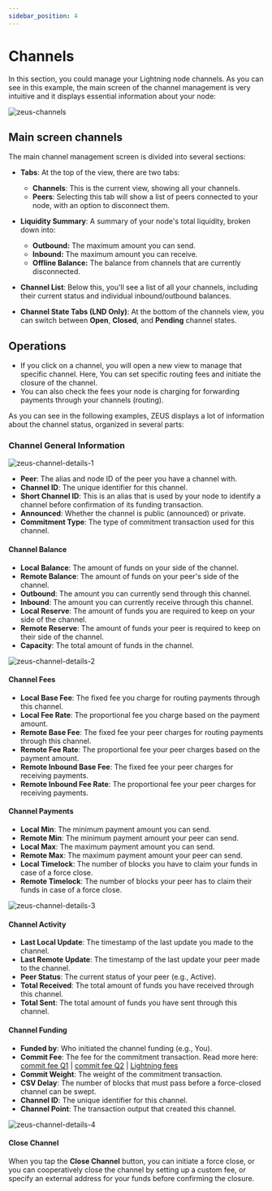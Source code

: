 ```yaml
---
sidebar_position: 4
---
```


# Channels

In this section, you could manage your Lightning node channels. As you can see in this example, the main screen of the channel management is very intuitive and it displays essential information about your node:

![zeus-channels](../../../static/img/zeus-channels.jpg)

## Main screen channels

The main channel management screen is divided into several sections:

- **Tabs**: At the top of the view, there are two tabs:

  - **Channels**: This is the current view, showing all your channels.
  - **Peers**: Selecting this tab will show a list of peers connected to your node, with an option to disconnect them.

- **Liquidity Summary**: A summary of your node's total liquidity, broken down into:

  - **Outbound:** The maximum amount you can send.
  - **Inbound:** The maximum amount you can receive.
  - **Offline Balance:** The balance from channels that are currently disconnected.

- **Channel List**: Below this, you'll see a list of all your channels, including their current status and individual inbound/outbound balances.

- **Channel State Tabs (LND Only)**: At the bottom of the channels view, you can switch between **Open**, **Closed**, and **Pending** channel states.

## Operations

- If you click on a channel, you will open a new view to manage that specific channel. Here, You can set specific routing fees and initiate the closure of the channel.
- You can also check the fees your node is charging for forwarding payments through your channels (routing).

As you can see in the following examples, ZEUS displays a lot of information about the channel status, organized in several parts:

### Channel General Information

![zeus-channel-details-1](../../../static/img/zeus-channel-details-1.jpg)

- **Peer**: The alias and node ID of the peer you have a channel with.
- **Channel ID**: The unique identifier for this channel.
- **Short Channel ID**: This is an alias that is used by your node to identify a channel before confirmation of its funding transaction.
- **Announced**: Whether the channel is public (announced) or private.
- **Commitment Type**: The type of commitment transaction used for this channel.

#### Channel Balance

- **Local Balance**: The amount of funds on your side of the channel.
- **Remote Balance**: The amount of funds on your peer's side of the channel.
- **Outbound**: The amount you can currently send through this channel.
- **Inbound**: The amount you can currently receive through this channel.
- **Local Reserve**: The amount of funds you are required to keep on your side of the channel.
- **Remote Reserve**: The amount of funds your peer is required to keep on their side of the channel.
- **Capacity**: The total amount of funds in the channel.

![zeus-channel-details-2](../../../static/img/zeus-channel-details-2.jpg)

#### Channel Fees

- **Local Base Fee**: The fixed fee you charge for routing payments through this channel.
- **Local Fee Rate**: The proportional fee you charge based on the payment amount.
- **Remote Base Fee**: The fixed fee your peer charges for routing payments through this channel.
- **Remote Fee Rate**: The proportional fee your peer charges based on the payment amount.
- **Remote Inbound Base Fee**: The fixed fee your peer charges for receiving payments.
- **Remote Inbound Fee Rate**: The proportional fee your peer charges for receiving payments.

#### Channel Payments

- **Local Min**: The minimum payment amount you can send.
- **Remote Min**: The minimum payment amount your peer can send.
- **Local Max**: The maximum payment amount you can send.
- **Remote Max**: The maximum payment amount your peer can send.
- **Local Timelock**: The number of blocks you have to claim your funds in case of a force close.
- **Remote Timelock**: The number of blocks your peer has to claim their funds in case of a force close.

![zeus-channel-details-3](../../../static/img/zeus-channel-details-3.jpg)

#### Channel Activity

- **Last Local Update**: The timestamp of the last update you made to the channel.
- **Last Remote Update**: The timestamp of the last update your peer made to the channel.
- **Peer Status**: The current status of your peer (e.g., Active).
- **Total Received**: The total amount of funds you have received through this channel.
- **Total Sent**: The total amount of funds you have sent through this channel.

#### Channel Funding

- **Funded by**: Who initiated the channel funding (e.g., You).
- **Commit Fee**: The fee for the commitment transaction. Read more here: [commit fee Q1](https://old.reddit.com/r/lightningnetwork/comments/cjtbjt/question_regarding_commit_fee/) | [commit fee Q2](https://bitcoin.stackexchange.com/questions/89232/why-is-my-spendable-msat-much-lower-than-msatoshi-to-us/89235#89235) | [Lightning fees](https://lightningwiki.net/index.php/Fees)
- **Commit Weight**: The weight of the commitment transaction.
- **CSV Delay**: The number of blocks that must pass before a force-closed channel can be swept.
- **Channel ID**: The unique identifier for this channel.
- **Channel Point**: The transaction output that created this channel.

![zeus-channel-details-4](../../../static/img/zeus-channel-details-4.jpg)

#### Close Channel

When you tap the **Close Channel** button, you can initiate a force close, or you can cooperatively close the channel by setting up a custom fee, or specify an external address for your funds before confirming the closure.
